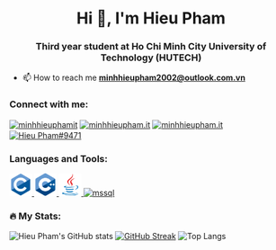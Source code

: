 <h1 align="center">Hi 👋, I'm Hieu Pham</h1>
<h3 align="center">Third year student at Ho Chi Minh City University of Technology (HUTECH)</h3>

<!--<p align="left"> <img src="https://komarev.com/ghpvc/?username=minhhieuphamit&label=Profile%20views&color=0e75b6&style=flat" alt="minhhieuphamit" /> </p>-->

- 📫 How to reach me **minhhieupham2002@outlook.com.vn**

<h3 align="left">Connect with me:</h3>
<p align="left">
<a href="https://linkedin.com/in/minhhieuphamit" target="blank"><img align="center" src="https://raw.githubusercontent.com/rahuldkjain/github-profile-readme-generator/master/src/images/icons/Social/linked-in-alt.svg" alt="minhhieuphamit" height="30" width="40" /></a>
<a href="https://fb.com/minhhieupham.it" target="blank"><img align="center" src="https://raw.githubusercontent.com/rahuldkjain/github-profile-readme-generator/master/src/images/icons/Social/facebook.svg" alt="minhhieupham.it" height="30" width="40" /></a>
<a href="https://instagram.com/minhhieupham.it" target="blank"><img align="center" src="https://raw.githubusercontent.com/rahuldkjain/github-profile-readme-generator/master/src/images/icons/Social/instagram.svg" alt="minhhieupham.it" height="30" width="40" /></a>
<a href="https://discord.gg/Hieu Pham#9471" target="blank"><img align="center" src="https://raw.githubusercontent.com/rahuldkjain/github-profile-readme-generator/master/src/images/icons/Social/discord.svg" alt="Hieu Pham#9471" height="30" width="40" /></a>
</p>

<h3 align="left">Languages and Tools:</h3>
<p align="left"> <a href="https://www.cprogramming.com/" target="_blank" rel="noreferrer"> <img src="https://raw.githubusercontent.com/devicons/devicon/master/icons/c/c-original.svg" alt="c" width="40" height="40"/> </a> <a href="https://www.w3schools.com/cpp/" target="_blank" rel="noreferrer"> <img src="https://raw.githubusercontent.com/devicons/devicon/master/icons/cplusplus/cplusplus-original.svg" alt="cplusplus" width="40" height="40"/> </a> <a href="https://www.java.com" target="_blank" rel="noreferrer"> <img src="https://raw.githubusercontent.com/devicons/devicon/master/icons/java/java-original.svg" alt="java" width="40" height="40"/> </a> <a href="https://www.microsoft.com/en-us/sql-server" target="_blank" rel="noreferrer"> <img src="https://www.svgrepo.com/show/303229/microsoft-sql-server-logo.svg" alt="mssql" width="40" height="40"/> </a> </p>

### :fire: My Stats: 
![Hieu Pham's GitHub stats](https://github-readme-stats.vercel.app/api?username=minhhieuphamit)
[![GitHub Streak](http://github-readme-streak-stats.herokuapp.com?user=minhhieuphamit)](https://git.io/streak-stats)
![Top Langs](https://github-readme-stats.vercel.app/api/top-langs/?username=minhhieuphamit&layout=compact)
